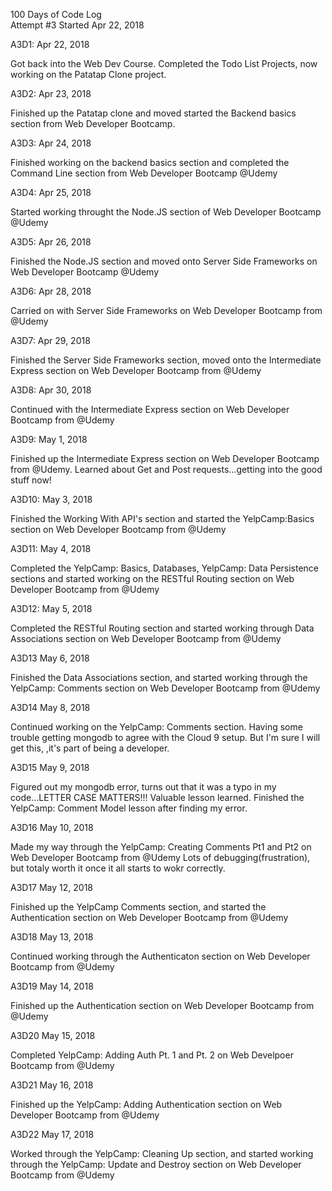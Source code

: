 100 Days of Code Log  
Attempt #3
Started Apr 22, 2018

A3D1: 
Apr 22, 2018

Got back into the Web Dev Course. Completed the Todo List Projects, now working on the Patatap Clone project. 

A3D2:
Apr 23, 2018

Finished up the Patatap clone and moved started the Backend basics section from Web Developer Bootcamp. 

A3D3:
Apr 24, 2018

Finished working on the backend basics section and completed  the Command Line section from Web Developer Bootcamp @Udemy 

A3D4:
Apr 25, 2018

Started working throught the Node.JS section of Web Developer Bootcamp @Udemy

A3D5:
Apr 26, 2018

Finished the Node.JS section and moved onto Server Side Frameworks on Web Developer Bootcamp @Udemy

A3D6:
Apr 28, 2018

Carried on with Server Side Frameworks on Web Developer Bootcamp from @Udemy

A3D7:
Apr 29, 2018

Finished the Server Side Frameworks section, moved onto the Intermediate Express section on Web Developer Bootcamp from @Udemy

A3D8: 
Apr 30, 2018

Continued with the Intermediate Express section on Web Developer Bootcamp from @Udemy

A3D9: 
May 1, 2018

Finished up the Intermediate Express section on Web Developer Bootcamp from @Udemy. Learned about Get and Post requests...getting into the good stuff now! 

A3D10:
May 3, 2018

Finished the Working With API's section and started the YelpCamp:Basics section on Web Developer Bootcamp from @Udemy

A3D11:
May 4, 2018

Completed the YelpCamp: Basics, Databases, YelpCamp: Data Persistence sections and started working on the RESTful Routing section on Web Developer Bootcamp from @Udemy

A3D12:
May 5, 2018

Completed the RESTful Routing section and started working through Data Associations section on Web Developer Bootcamp from @Udemy

A3D13
May 6, 2018

Finished the Data Associations section, and started working through the YelpCamp: Comments section on Web Developer Bootcamp from @Udemy

A3D14
May 8, 2018

Continued working on the YelpCamp: Comments section. Having some trouble getting mongodb to agree with the Cloud 9 setup. But I'm sure I will get this, ,it's part of being a developer. 

A3D15
May 9, 2018

Figured out my mongodb error, turns out that it was a typo in my code...LETTER CASE MATTERS!!! Valuable lesson learned. Finished the YelpCamp: Comment Model lesson after finding my error. 

A3D16
May 10, 2018

Made my way through the YelpCamp: Creating Comments Pt1 and Pt2 on Web Developer Bootcamp from @Udemy
Lots of debugging(frustration), but totaly worth it once it all starts to wokr correctly. 

A3D17
May 12, 2018

Finished up the YelpCamp Comments section, and started the Authentication section on Web Developer Bootcamp from @Udemy

A3D18
May 13, 2018

Continued working through the Authenticaton section on Web Developer Bootcamp from @Udemy

A3D19
May 14, 2018

Finished up the Authentication section on Web Developer Bootcamp from @Udemy

A3D20
May 15, 2018

Completed YelpCamp: Adding Auth Pt. 1 and Pt. 2 on Web Develpoer Bootcamp from @Udemy

A3D21
May 16, 2018

Finished up the YelpCamp: Adding Authentication section on Web Developer Bootcamp from @Udemy

A3D22
May 17, 2018

Worked through the YelpCamp: Cleaning Up section, and started working through the YelpCamp: Update and Destroy section on Web Developer Bootcamp from @Udemy 
